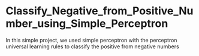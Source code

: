 # Classify_Negative_from_Positive_Number_using_Simple_Perceptron
In this simple project, we used simple perceptron with the perceptron universal learning rules to classify the positive from negative numbers
